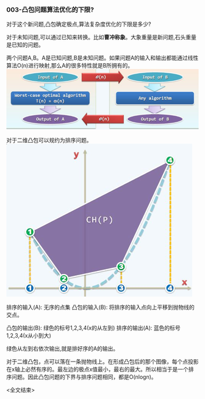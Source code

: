 ### 003-凸包问题算法优化的下限?

对于这个新问题,凸包确定极点,算法复杂度优化的下限是多少?

对于未知问题,可以通过已知来转换。比如**曹冲称象**。大象重量是新问题,石头重量是已知的问题。

两个问题A,B。A是已知问题,B是未知问题。如果问题A的输入和输出都能通过线性算法O(n)进行映射,那么A的很多特性就是B所拥有的。
![alt](001.jpg)

对于二维凸包可以规约为排序问题。
![alt](002.jpg)

排序的输入(A): 无序的点集
凸包的输入(B): 将排序的输入点向上平移到抛物线的交点。

凸包的输出(B): 绿色的标号1,2,3,4(x的从左到)
排序的输出(A): 蓝色的标号1,2,3,4(x从小到大)

绿色从左到右依次输出,就是排好序的A的输出。

对于二维凸包，点可以落在一条抛物线上。在形成凸包后的那个图像，每个点投影在x轴上必然有序的。最左边的极点x值最小，最右的最大。所以相当于是一个排序问题。因此凸包问题的下界与排序问题相同，都是O(nlogn)。

<全文结束>
